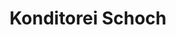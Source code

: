 ---
title: "Konditorei Schoch"
url: /rielasingen-worblingen/konditorei-schoch/
shop: Lebensmittel
---